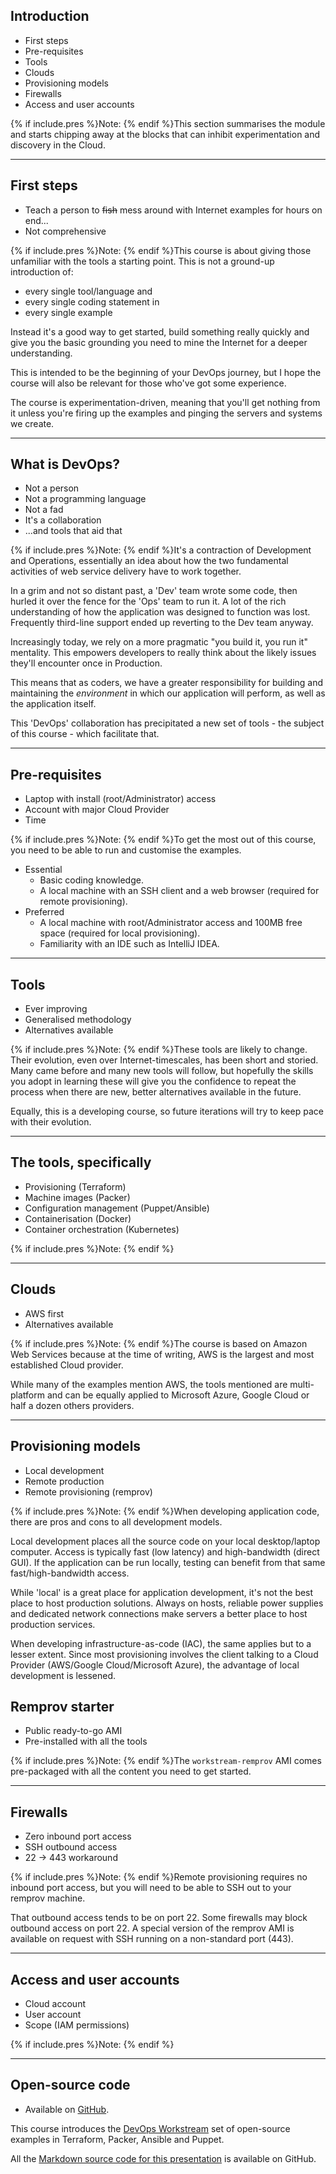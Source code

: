 
## Introduction
* First steps
* Pre-requisites
* Tools
* Clouds
* Provisioning models
* Firewalls
* Access and user accounts

{% if include.pres %}Note: {% endif %}This section summarises the module and starts chipping away at the blocks that can inhibit experimentation and discovery in the Cloud.

---

## First steps
* Teach a person to ~~fish~~ mess around with Internet examples for hours on end...
* Not comprehensive

{% if include.pres %}Note: {% endif %}This course is about giving those unfamiliar with the tools a starting point.
This is not a ground-up introduction of:
+ every single tool/language and
+ every single coding statement in
+ every single example

Instead it's a good way to get started, build something really quickly and give you the basic grounding you need to mine the Internet for a deeper understanding.

This is intended to be the beginning of your DevOps journey, but I hope the course will also be relevant for those who've got some experience.

The course is experimentation-driven, meaning that you'll get nothing from it unless you're firing up the examples and pinging the servers and systems we create.

---

## What is DevOps?

* Not a person
* Not a programming language
* Not a fad
* It's a collaboration
* ...and tools that aid that

{% if include.pres %}Note: {% endif %}It's a contraction of Development and Operations, essentially an idea about how the two fundamental activities of web service delivery have to work together.

In a grim and not so distant past, a 'Dev' team wrote some code, then hurled it over the fence for the 'Ops' team to run it.
A lot of the rich understanding of how the application was designed to function was lost.  Frequently third-line support ended up reverting to the Dev team anyway.

Increasingly today, we rely on a more pragmatic "you build it, you run it" mentality.  This empowers developers to really think about the likely issues they'll encounter once in Production.

This means that as coders, we have a greater responsibility for building and maintaining the _environment_ in which our application will perform, as well as the application itself.

This 'DevOps' collaboration has precipitated a new set of tools - the subject of this course - which facilitate that.

---

## Pre-requisites
* Laptop with install (root/Administrator) access
* Account with major Cloud Provider
* Time

{% if include.pres %}Note: {% endif %}To get the most out of this course, you need to be able to run and customise the examples.

+ Essential
   + Basic coding knowledge.
   + A local machine with an SSH client and a web browser (required for remote provisioning).
+ Preferred
   + A local machine with root/Administrator access and 100MB free space (required for local provisioning).
   + Familiarity with an IDE such as IntelliJ IDEA.

---

## Tools
* Ever improving
* Generalised methodology
* Alternatives available

{% if include.pres %}Note: {% endif %}These tools are likely to change.
Their evolution, even over Internet-timescales, has been short and storied.
Many came before and many new tools will follow, but hopefully the skills you adopt in learning these will give you the confidence to repeat the process when there are new, better alternatives available in the future.

Equally, this is a developing course, so future iterations will try to keep pace with their evolution.

---

## The tools, specifically
* Provisioning (Terraform)
* Machine images (Packer)
* Configuration management (Puppet/Ansible)
* Containerisation (Docker)
* Container orchestration (Kubernetes)

{% if include.pres %}Note: {% endif %}

---

## Clouds
* AWS first
* Alternatives available

{% if include.pres %}Note: {% endif %}The course is based on Amazon Web Services because at the time of writing, AWS is the largest and most established Cloud provider.

While many of the examples mention AWS, the tools mentioned are multi-platform and can be equally applied to Microsoft Azure, Google Cloud or half a dozen others providers.

---

## Provisioning models
* Local development
* Remote production
* Remote provisioning (remprov)

{% if include.pres %}Note: {% endif %}When developing application code, there are pros and cons to all development models.

Local development places all the source code on your local desktop/laptop computer.  Access is typically fast (low latency) and high-bandwidth (direct GUI).  If the application can be run locally, testing can benefit from that same fast/high-bandwidth access.

While 'local' is a great place for application development, it's not the best place to host production solutions.  Always on hosts, reliable power supplies and dedicated network connections make servers a better place to host production services.

When developing infrastructure-as-code (IAC), the same applies but to a lesser extent.  Since most provisioning involves the client talking to a Cloud Provider (AWS/Google Cloud/Microsoft Azure), the advantage of local development is lessened.

## Remprov starter
* Public ready-to-go AMI
* Pre-installed with all the tools

{% if include.pres %}Note: {% endif %}The `workstream-remprov` AMI comes pre-packaged with all the content you need to get started.

---

## Firewalls
* Zero inbound port access
* SSH outbound access
* 22 -> 443 workaround

{% if include.pres %}Note: {% endif %}Remote provisioning requires no inbound port access, but you will need to be able to SSH out to your remprov machine.

That outbound access tends to be on port 22.  Some firewalls may block outbound access on port 22.  A special version of the remprov AMI is available on request with SSH running on a non-standard port (443).

---

## Access and user accounts
* Cloud account
* User account
* Scope (IAM permissions)

{% if include.pres %}Note: {% endif %}

---

## Open-source code
+ Available on [GitHub](https://github.com/lightenna/).

This course introduces the [DevOps Workstream](https://github.com/lightenna/devops-workstream) set of open-source examples in Terraform, Packer, Ansible and Puppet.

All the [Markdown source code for this presentation](https://github.com/cleverlight/lightenna/blob/master/_includes/presentations/2018-09-21-cloud-starter.md) is available on GitHub.

